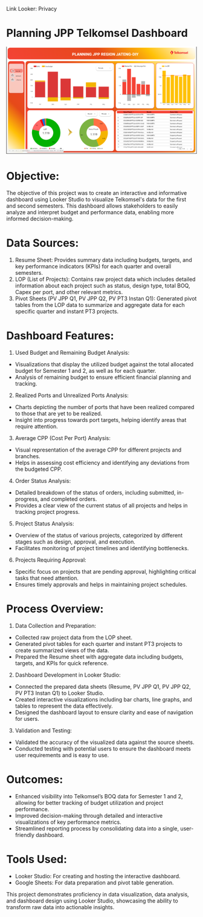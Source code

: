 Link Looker: Privacy
# Planning JPP Telkomsel Dashboard
![alt text](https://github.com/yopijl/Planning-JPP-Telkomsel-Dashboard/blob/main/File/dashboard.png?raw=true)

# Objective: 
The objective of this project was to create an interactive and informative dashboard using Looker Studio to visualize Telkomsel's data for the first and second semesters. This dashboard allows stakeholders to easily analyze and interpret budget and performance data, enabling more informed decision-making.

# Data Sources:
1. Resume Sheet: Provides summary data including budgets, targets, and key performance indicators (KPIs) for each quarter and overall semesters.
2. LOP (List of Projects): Contains raw project data which includes detailed information about each project such as status, design type, total BOQ, Capex per port, and other relevant metrics.
3. Pivot Sheets (PV JPP Q1, PV JPP Q2, PV PT3 Instan Q1): Generated pivot tables from the LOP data to summarize and aggregate data for each specific quarter and instant PT3 projects.

# Dashboard Features:
1. Used Budget and Remaining Budget Analysis:
- Visualizations that display the utilized budget against the total allocated budget for Semester 1 and 2, as well as for each quarter.
- Analysis of remaining budget to ensure efficient financial planning and tracking.

2. Realized Ports and Unrealized Ports Analysis:
- Charts depicting the number of ports that have been realized compared to those that are yet to be realized.
- Insight into progress towards port targets, helping identify areas that require attention.

3. Average CPP (Cost Per Port) Analysis:
- Visual representation of the average CPP for different projects and branches.
- Helps in assessing cost efficiency and identifying any deviations from the budgeted CPP.

4. Order Status Analysis:
- Detailed breakdown of the status of orders, including submitted, in-progress, and completed orders.
- Provides a clear view of the current status of all projects and helps in tracking project progress.

5. Project Status Analysis:
- Overview of the status of various projects, categorized by different stages such as design, approval, and execution.
- Facilitates monitoring of project timelines and identifying bottlenecks.

6. Projects Requiring Approval:
- Specific focus on projects that are pending approval, highlighting critical tasks that need attention.
- Ensures timely approvals and helps in maintaining project schedules.

# Process Overview:

1. Data Collection and Preparation:
- Collected raw project data from the LOP sheet.
- Generated pivot tables for each quarter and instant PT3 projects to create summarized views of the data.
- Prepared the Resume sheet with aggregate data including budgets, targets, and KPIs for quick reference.

2. Dashboard Development in Looker Studio:
- Connected the prepared data sheets (Resume, PV JPP Q1, PV JPP Q2, PV PT3 Instan Q1) to Looker Studio.
- Created interactive visualizations including bar charts, line graphs, and tables to represent the data effectively.
- Designed the dashboard layout to ensure clarity and ease of navigation for users.

3. Validation and Testing:
- Validated the accuracy of the visualized data against the source sheets.
- Conducted testing with potential users to ensure the dashboard meets user requirements and is easy to use.

# Outcomes:
- Enhanced visibility into Telkomsel’s BOQ data for Semester 1 and 2, allowing for better tracking of budget utilization and project performance.
- Improved decision-making through detailed and interactive visualizations of key performance metrics.
- Streamlined reporting process by consolidating data into a single, user-friendly dashboard.

# Tools Used:
- Looker Studio: For creating and hosting the interactive dashboard.
- Google Sheets: For data preparation and pivot table generation.

This project demonstrates proficiency in data visualization, data analysis, and dashboard design using Looker Studio, showcasing the ability to transform raw data into actionable insights.
